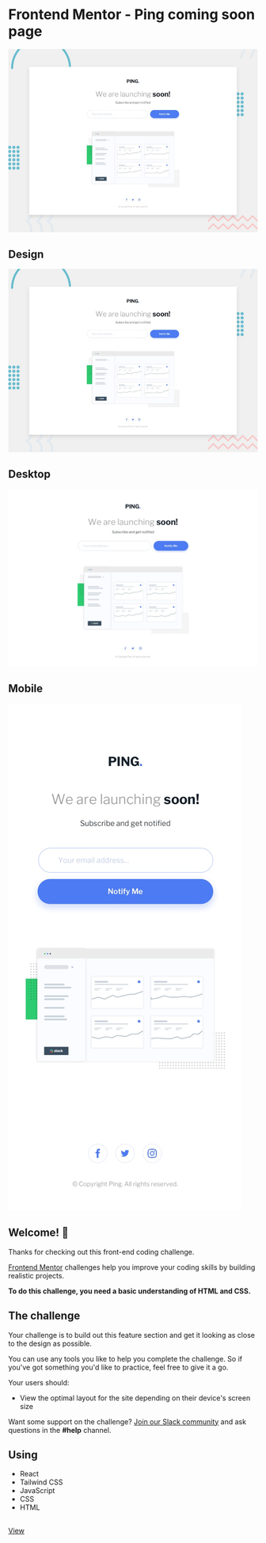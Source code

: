 # Frontend Mentor - Ping coming soon page

![Design preview for the Four card feature section coding challenge](./design/desktop-preview.jpg)

## Design
![Design](./design/desktop-preview.jpg)

## Desktop
![Desktop](./design/desktop-design.jpg)

## Mobile
![Mobile](./design/mobile-design.jpg)

## Welcome! 👋

Thanks for checking out this front-end coding challenge.

[Frontend Mentor](https://www.frontendmentor.io) challenges help you improve your coding skills by building realistic projects.

**To do this challenge, you need a basic understanding of HTML and CSS.**

## The challenge

Your challenge is to build out this feature section and get it looking as close to the design as possible.

You can use any tools you like to help you complete the challenge. So if you've got something you'd like to practice, feel free to give it a go.

Your users should:

- View the optimal layout for the site depending on their device's screen size

Want some support on the challenge? [Join our Slack community](https://www.frontendmentor.io/slack) and ask questions in the **#help** channel.


## Using 
- React 
- Tailwind CSS
- JavaScript
- CSS
- HTML

##
[View](https://yanniro2.github.io/FrontEndMentor-Challange16)
